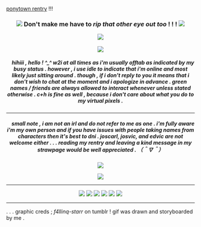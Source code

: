 [ponytown rentry](https://rentry.co/death-rattle) !!!
<h3 align="center">
<img src="https://github.com/aesvic/aesvic/assets/144497121/2921976f-06fe-4bb7-9ac8-26eb58239998"/> Don't make me have to <i> rip that other eye out too </i> ! ! ! <img src="https://github.com/aesvic/aesvic/assets/144497121/3283e2d1-d358-46b7-9074-86a885b887a6"   </h3>
<p align="center">
<img src="https://files.catbox.moe/hxlpe3.gif"/>
</p>

<p align="center">
</p>
<p align="center">
<img src="https://64.media.tumblr.com/dfb953fbe2736a1cd1fe9ae696c5bf0e/313ce5f055eee02b-01/s250x400/d93ce75c8952858778a3a5db07a9136394708a3b.gifv"/>
</p>

<h5 align="center">
‎ ‎‎ ‎ ‎  hihiii , hello ! ^_^
w2i at all times as i'm usually offtab as indicated by my busy status . however , i use idle to indicate that i'm online and most likely just sitting around . though , if i don't reply to you it means that i don't wish to chat at the moment and i apologize in advance . green names / friends are always allowed to interact whenever unless stated otherwise . c+h is fine as well , because i don't care about what you do to my virtual pixels .
</h5>

***
<h5 align="center">
‎ ‎‎ ‎ ‎  small note , i am not an irl and do not refer to me as one . i'm fully aware i'm my own person and if you have issues with people taking names from characters then it's best to dni . joscarl, josvic, and edvic are not welcome either . . . reading my rentry and leaving a kind message in my strawpage would be well appreciated . （＾∇＾）
</h5>
<p align="center">
<img src="https://64.media.tumblr.com/dfb953fbe2736a1cd1fe9ae696c5bf0e/313ce5f055eee02b-01/s250x400/d93ce75c8952858778a3a5db07a9136394708a3b.gifv"/>
</p>
<p align="center">
<img src="https://files.catbox.moe/69c9wt.gif"/>
</p>


***
<p align="center">
<img src="https://64.media.tumblr.com/3552cd9756815d508bd5b9a91d9fea36/ee9d0e519663456c-12/s100x200/d8c995468a1da9a4e4b3e8813689a4482aee3dcf.gifv"/> <img src="https://64.media.tumblr.com/b3e57fc129aab192837e1be2288732a7/16fed5257cbfde37-93/s100x200/3bd634e1795e167794427e6ab58e7a8388a7147e.gifv"/> <img src="https://github.com/aesvic/aesvic/assets/144497121/d71580ed-462f-47d3-8d37-cc8c2819af6a"/> <img src="https://github.com/aesvic/aesvic/assets/144497121/28a10243-db1a-47af-81c0-a5cccc783cbd"/> <img src="https://64.media.tumblr.com/eb8960d013e2c0a1c618351a8bd30d69/3c17aeae15290a12-69/s250x400/73042d64da09e86917ec2bd78a6233d131d89da9.gifv"/> <img src="https://64.media.tumblr.com/970d905d3b4dc697c5bc09895847d757/a4c2806b0e551a8e-db/s250x400/e5ae9355fef085afdaf83e92f426541c891d6cb2.gifv"/>

</p>

***
. . . graphic creds ; *f4llinq-starr* on tumblr ! gif was drawn and storyboarded by me .
